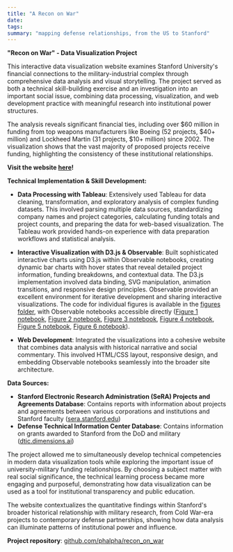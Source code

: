 ```yaml
---
title: "A Recon on War"
date: 
tags: 
summary: "mapping defense relationships, from the US to Stanford"
---
```


**"Recon on War" - Data Visualization Project**

This interactive data visualization website examines Stanford University's financial connections to the military-industrial complex through comprehensive data analysis and visual storytelling. The project served as both a technical skill-building exercise and an investigation into an important social issue, combining data processing, visualization, and web development practice with meaningful research into institutional power structures.

The analysis reveals significant financial ties, including over $60 million in funding from top weapons manufacturers like Boeing (52 projects, $40+ million) and Lockheed Martin (31 projects, $10+ million) since 2002. The visualization shows that the vast majority of proposed projects receive funding, highlighting the consistency of these institutional relationships.

**Visit the website [here](https://phalpha.github.io/recon_on_war)!**

**Technical Implementation & Skill Development:**
- **Data Processing with Tableau**: Extensively used Tableau for data cleaning, transformation, and exploratory analysis of complex funding datasets. This involved parsing multiple data sources, standardizing company names and project categories, calculating funding totals and project counts, and preparing the data for web-based visualization. The Tableau work provided hands-on experience with data preparation workflows and statistical analysis.

- **Interactive Visualization with D3.js & Observable**: Built sophisticated interactive charts using D3.js within Observable notebooks, creating dynamic bar charts with hover states that reveal detailed project information, funding breakdowns, and contextual data. The D3.js implementation involved data binding, SVG manipulation, animation transitions, and responsive design principles. Observable provided an excellent environment for iterative development and sharing interactive visualizations. The code for individual figures is available in the [figures folder](https://github.com/phalpha/recon_on_war/tree/main/figures), with Observable notebooks accessible directly ([Figure 1 notebook](https://observablehq.com/@ph1729/project_figure1), [Figure 2 notebook](https://observablehq.com/@ph1729/figure2), [Figure 3 notebook](https://observablehq.com/@ph1729/figure3), [Figure 4 notebook](https://observablehq.com/@ph1729/figure4), [Figure 5 notebook](https://observablehq.com/@ph1729/figure5), [Figure 6 notebook](https://observablehq.com/@ph1729/project_figure1)).

- **Web Development**: Integrated the visualizations into a cohesive website that combines data analysis with historical narrative and social commentary. This involved HTML/CSS layout, responsive design, and embedding Observable notebooks seamlessly into the broader site architecture.

**Data Sources:**
- **Stanford Electronic Research Administration (SeRA) Projects and Agreements Database**: Contains reports with information about projects and agreements between various corporations and institutions and Stanford faculty ([sera.stanford.edu](https://sera.stanford.edu/apex/f?p=200:91:15655527959837:::::))
- **Defense Technical Information Center Database**: Contains information on grants awarded to Stanford from the DoD and military ([dtic.dimensions.ai](https://dtic.dimensions.ai/discover/grant))

The project allowed me to simultaneously develop technical competencies in modern data visualization tools while exploring the important issue of university-military funding relationships. By choosing a subject matter with real social significance, the technical learning process became more engaging and purposeful, demonstrating how data visualization can be used as a tool for institutional transparency and public education.

The website contextualizes the quantitative findings within Stanford's broader historical relationship with military research, from Cold War-era projects to contemporary defense partnerships, showing how data analysis can illuminate patterns of institutional power and influence.

**Project repository**: [github.com/phalpha/recon_on_war](https://github.com/phalpha/recon_on_war)